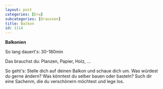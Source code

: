 ```yaml
---
layout: post
categories: [Erw]
subcategories: [Draussen]
title: Balkon
id: 1114
---
```

**Balkonien**

So lang dauert's: 30-180min

Das brauchst du: Planzen, Papier, Holz, ...

So geht's: Stelle dich auf deinen Balkon und schaue dich um. Was würdest du gerne ändern? Was könntest du selber bauen oder basteln? Such dir eine Sachenm, die du verschönern möchtest und lege los.
